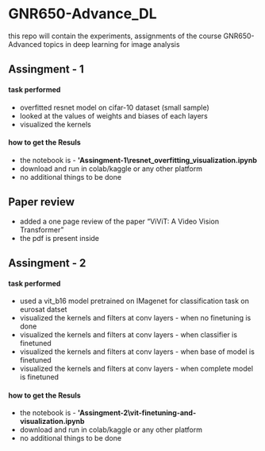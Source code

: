 # GNR650-Advance_DL
this repo will contain the experiments, assignments of the course GNR650-Advanced topics in deep learning for image analysis

## Assingment - 1
#### task performed
* overfitted resnet model on cifar-10 dataset (small sample)
* looked at the values of weights and biases of each layers
* visualized the kernels
#### how to get the Resuls
* the notebook is -  **'Assingment-1\resnet_overfitting_visualization.ipynb**
* download and run in colab/kaggle or any other platform
* no additional things to be done

## Paper review
* added a one page review of the paper “ViViT: A Video Vision Transformer”
* the pdf is present inside

## Assingment - 2
#### task performed
* used a vit_b16 model pretrained on IMagenet for classification task on eurosat datset
* visualized the kernels and filters at conv layers - when no finetuning is done
* visualized the kernels and filters at conv layers - when classifier is finetuned
* visualized the kernels and filters at conv layers - when base of model is finetuned
* visualized the kernels and filters at conv layers - when complete model is finetuned
#### how to get the Resuls
* the notebook is -  **'Assingment-2\vit-finetuning-and-visualization.ipynb**
* download and run in colab/kaggle or any other platform
* no additional things to be done